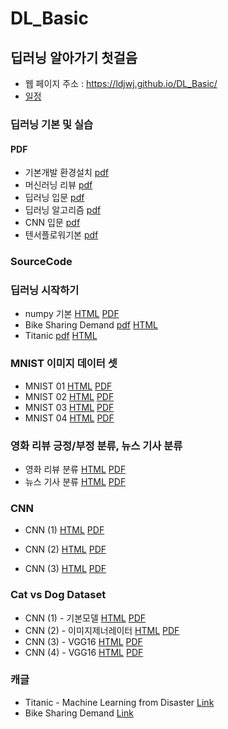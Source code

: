 # DL_Basic
 

##  딥러닝 알아가기 첫걸음
 * 웹 페이지 주소 : https://ldjwj.github.io/DL_Basic/
 * [일정](https://ldjwj.github.io/DL_Basic/plan20201221.png)
 
### 딥러닝 기본 및 실습
#### PDF
 * 기본개발 환경설치 [pdf](https://ldjwj.github.io/DL_Basic/part04_01_dl_start/01_DL_BASIC_ENV_MAKE.pdf)
 * 머신러닝 리뷰 [pdf](https://ldjwj.github.io/DL_Basic/part04_01_dl_start/01A_DLML_Review_v121_2001_pdfver.pdf)
 * 딥러닝 입문 [pdf](https://ldjwj.github.io/DL_Basic/part04_01_dl_start/01B_DLML_딥러닝기초.pdf)
 * 딥러닝 알고리즘  [pdf](https://ldjwj.github.io/DL_Basic/part04_02_dl_mnist/01C_DL_Intro_2001_v10.pdf)
 * CNN 입문  [pdf](https://ldjwj.github.io/DL_Basic/딥러닝입문_DL03_CNN_202012_v01.pdf)
 * 텐서플로워기본  [pdf](https://ldjwj.github.io/DL_Basic/딥러닝입문_DL02_tf2.0소개_2002_v02.pdf)
 
### SourceCode

### 딥러닝 시작하기
 * numpy 기본 [HTML](https://ldjwj.github.io/DL_Basic/part04_01_dl_start/ch01_01_KerasStart_numpy.html)        [PDF](https://ldjwj.github.io/DL_Basic/part04_01_dl_start/ch01_01_KerasStart_numpy.pdf)
 * Bike Sharing Demand [pdf](https://ldjwj.github.io/DL_Basic/part04_01_dl_start/ch01_02_Neural_Net_Bike.html)        [HTML](https://ldjwj.github.io/DL_Basic/part04_01_dl_start/ch01_02_Neural_Net_Bike.pdf)
 * Titanic [pdf](https://ldjwj.github.io/DL_Basic/part04_01_dl_start/ch01_03_Neural_Net_Titanic.html)        [HTML](https://ldjwj.github.io/DL_Basic/part04_01_dl_start/ch01_03_Neural_Net_Titanic.pdf)
 
### MNIST 이미지 데이터 셋
 * MNIST 01 [HTML](https://ldjwj.github.io/DL_Basic/part04_02_dl_mnist/ch01_04_DL_mnist01_firstmodel.html)        [PDF](https://ldjwj.github.io/DL_Basic/part04_02_dl_mnist/ch01_04_DL_mnist01_firstmodel.pdf)
 * MNIST 02 [HTML](https://ldjwj.github.io/DL_Basic/part04_02_dl_mnist/ch01_04_DL_mnist02_up.html)        [PDF](https://ldjwj.github.io/DL_Basic/part04_02_dl_mnist/ch01_04_DL_mnist02_up.pdf)
 * MNIST 03 [HTML](https://ldjwj.github.io/DL_Basic/part04_02_dl_mnist/ch01_05_DL_mnist03_up.html)        [PDF](https://ldjwj.github.io/DL_Basic/part04_02_dl_mnist/ch01_05_DL_mnist03_up.pdf)
 * MNIST 04 [HTML](https://ldjwj.github.io/DL_Basic/part04_02_dl_mnist/ch02_06_DL_mnist04_EarlyStop.html)        [PDF](https://ldjwj.github.io/DL_Basic/part04_02_dl_mnist/ch02_06_DL_mnist04_EarlyStop.pdf)
 
### 영화 리뷰 긍정/부정 분류, 뉴스 기사 분류
 * 영화 리뷰 분류 [HTML](https://ldjwj.github.io/DL_Basic/part04_03_dl_pratice/ch03_01_01_movie_classification.html)        [PDF](https://ldjwj.github.io/DL_Basic/part04_03_dl_pratice/ch03_01_01_movie_classification.pdf)
 * 뉴스 기사 분류 [HTML](https://ldjwj.github.io/DL_Basic/part04_03_dl_pratice/ch03_05_01_news_classification.html)        [PDF](https://ldjwj.github.io/DL_Basic/part04_03_dl_pratice/ch03_05_01_news_classification.pdf)

 
### CNN
 * CNN (1) [HTML](https://ldjwj.github.io/DL_Basic/part04_04_dl_cnn_01/ch05_01_Keras_LAB01_CNN_A.html)        [PDF](https://ldjwj.github.io/DL_Basic/part04_04_dl_cnn_01/ch05_01_Keras_LAB01_CNN_A.pdf)
 
 * CNN (2) [HTML](https://ldjwj.github.io/DL_Basic/part04_04_dl_cnn_01/ch05_02_keras_LAB02_CNN_B.html)        [PDF](https://ldjwj.github.io/DL_Basic/part04_04_dl_cnn_01/ch05_02_keras_LAB02_CNN_B.pdf)
 * CNN (3) [HTML](https://ldjwj.github.io/DL_Basic/part04_04_dl_cnn_01/ch05_02_keras_LAB04_CNN_C.html)        [PDF](https://ldjwj.github.io/DL_Basic/part04_04_dl_cnn_01/ch05_02_keras_LAB04_CNN_C.pdf)

### Cat vs Dog Dataset
 * CNN (1) - 기본모델 [HTML](https://ldjwj.github.io/DL_Basic/part04_05_dl_cnn_catvsdog/ch05_07_CNN_CatvsDogs(1)_wcolab.html) [PDF](https://ldjwj.github.io/DL_Basic/part04_05_dl_cnn_catvsdog/ch05_07_CNN_CatvsDogs(1)_wcolab.pdf)
 * CNN (2) - 이미지제너레이터 [HTML](https://ldjwj.github.io/DL_Basic/part04_05_dl_cnn_catvsdog/ch05_07_CNN_CatvsDogs(2)_wcolab.html) [PDF](https://ldjwj.github.io/DL_Basic/part04_05_dl_cnn_catvsdog/ch05_07_CNN_CatvsDogs(2)_wcolab.pdf)
 * CNN (3) - VGG16 [HTML](https://ldjwj.github.io/DL_Basic/part04_05_dl_cnn_catvsdog/ch05_07_VGG_CatvsDogs(3)_wColab.html) [PDF](https://ldjwj.github.io/DL_Basic/part04_05_dl_cnn_catvsdog/ch05_07_VGG_CatvsDogs(3)_wColab.pdf)
 * CNN (4) - VGG16 [HTML](https://ldjwj.github.io/DL_Basic/part04_05_dl_cnn_catvsdog/ch05_07_VGG_CatvsDogs(4)_wColab.html) [PDF](https://ldjwj.github.io/DL_Basic/part04_05_dl_cnn_catvsdog/ch05_07_VGG_CatvsDogs(4)_wColab.pdf)


### 캐글
 * Titanic - Machine Learning from Disaster [Link](https://www.kaggle.com/c/titanic)
 * Bike Sharing Demand [Link](https://www.kaggle.com/c/bike-sharing-demand)
